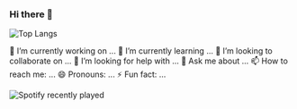 ### Hi there 👋

![Top Langs](https://github-readme-stats.vercel.app/api/top-langs/?username=LukeHenize&size_weight=0.5&count_weight=0.5)

🔭 I’m currently working on ...
🌱 I’m currently learning ...
👯 I’m looking to collaborate on ...
🤔 I’m looking for help with ...
💬 Ask me about ...
📫 How to reach me: ...
😄 Pronouns: ...
⚡ Fun fact: ...

![Spotify recently played](https://spotify-recently-played-readme.vercel.app/api?user=rjwl1h4srwry9dq2fwsw2w200)

